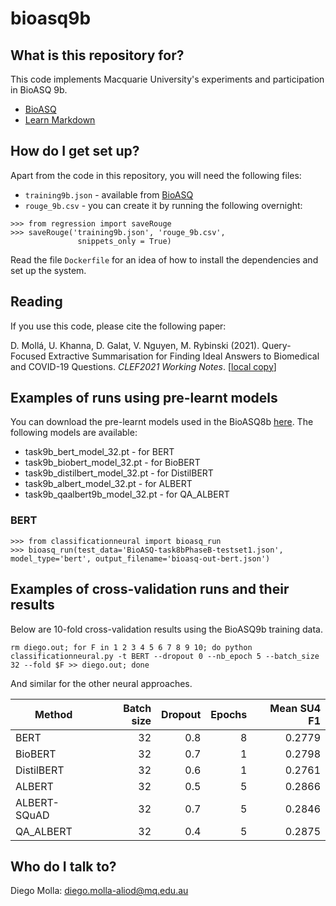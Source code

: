 # bioasq9b

## What is this repository for? ###

This code implements Macquarie University's experiments and
participation in BioASQ 9b.
* [BioASQ](http://www.bioasq.org)
* [Learn Markdown](https://bitbucket.org/tutorials/markdowndemo)

## How do I get set up? ###

Apart from the code in this repository, you will need the following files:

* `training9b.json` - available from [BioASQ](http://www.bioasq.org/)
* `rouge_9b.csv` - you can create it by running the following overnight:
```
>>> from regression import saveRouge
>>> saveRouge('training9b.json', 'rouge_9b.csv',
               snippets_only = True)
```

Read the file `Dockerfile` for an idea of how to install the dependencies and
set up the system.

## Reading

If you use this code, please cite the following paper:

D. Mollá, U. Khanna, D. Galat, V. Nguyen, M. Rybinski (2021). Query-Focused Extractive Summarisation for
Finding Ideal Answers to Biomedical and COVID-19
Questions. *CLEF2021 Working Notes*. [[local copy](CLEF2021Paper.pdf)]

## Examples of runs using pre-learnt models

You can download the pre-learnt models used in the BioASQ8b [here](https://drive.google.com/drive/folders/1DxqQWO1O5nNUJ5bc3SyHzH622A8gHJM9?usp=sharing). The following models are available:

* task9b_bert_model_32.pt - for BERT 
* task9b_biobert_model_32.pt - for BioBERT 
* task9b_distilbert_model_32.pt - for DistilBERT 
* task9b_albert_model_32.pt - for ALBERT
* task9b_qaalbert9b_model_32.pt - for QA_ALBERT


### BERT

```
>>> from classificationneural import bioasq_run
>>> bioasq_run(test_data='BioASQ-task8bPhaseB-testset1.json', model_type='bert', output_filename='bioasq-out-bert.json')
```



## Examples of cross-validation runs and their results

Below are 10-fold cross-validation results using the BioASQ9b training data.

```
rm diego.out; for F in 1 2 3 4 5 6 7 8 9 10; do python classificationneural.py -t BERT --dropout 0 --nb_epoch 5 --batch_size 32 --fold $F >> diego.out; done
```

And similar for the other neural approaches.

| Method | Batch size | Dropout | Epochs | Mean SU4 F1 |
| --- | ---: | ---: | ---: | ---: |
| BERT  | 32 | 0.8 | 8 | 0.2779 |  
| BioBERT | 32 | 0.7 | 1 | 0.2798 |  
| DistilBERT | 32 | 0.6 | 1 | 0.2761 | 
| ALBERT | 32 |0.5 | 5 | 0.2866 |
| ALBERT-SQuAD | 32 | 0.7 | 5 | 0.2846 |
| QA_ALBERT | 32 | 0.4 | 5 | 0.2875 |

## Who do I talk to? ###

Diego Molla: [diego.molla-aliod@mq.edu.au](mailto:diego.molla-aliod@mq.edu.au)
